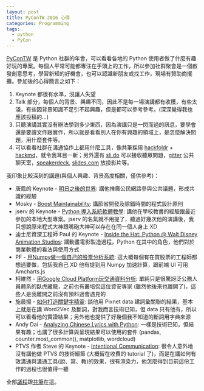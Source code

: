 ```yaml
---
layout: post
title: PyConTW 2016 心得
categories: Programming
tags:
  - python
  - PyCon
---
```


[PyConTW](https://tw.pycon.org/2016/zh-hant/about/pycontw/) 是 Python 社群的年會，可以看看各地的 Python 使用者做了什麼有趣好玩的專案。每個人平常可能都專注在手頭上的工作，所以參加社群聚會是一個啟發創意思考，學習新知的好機會，也可以認識新朋友或找工作，現場有贊助商擺攤。參加後的心得簡言之如下：

1. Keynote 都很有水準，沒讓人失望
2. Talk 部分，每個人的背景、興趣不同，因此不是每一場演講都有收穫，有些太淺，有些因背景知識不足引不起興趣，但是都可以參考參考。(深深覺得我也應該投稿的...)
3. 只聽演講其實沒有辦法學到多少東西，因為演講只是一閃而過的訊息，要學會還是要讀文件跟實作，所以就是看看別人在你有興趣的領域上，是怎麼解決問題，用什麼套件等。
4. 可以看看社群在溝通協作上都用什麼工具，像共筆採用 [hackfoldr](http://hackfoldr.org/) + [hackmd](https://hackmd.io)，就令我耳目一新；另外還有 [sli.do](https://www.sli.do/) 可以接收聽眾問題，[gitter](https://gitter.im) 公共聊天室，[speakerdeck](https://speakerdeck.com/), [slides.com](http://slides.com/) 放投影片等。

我印象比較深刻的講題(與個人興趣、背景高度相關，僅供參考)：

* 唐鳳的 Keynote - [明日之後的世界](http://hackfoldr.org/pycontw2016/https%253A%252F%252Fhackmd.io%252Fs%252FByN_woSz): 講他推廣公民網路參與公共議題，形成共識的經驗
* Mosky - [Boost Maintainability](https://hackmd.io/s/Sy-PYcHM#talk-boost-maintainability): 講節省開發及除錯時間的程式設計原則
* jserv 的 Keynote - [Python 導入系統軟體教學](http://hackfoldr.org/pycontw2016/https%253A%252F%252Fhackmd.io%252Fs%252FH1ZSFsrf): 講他在學校教書的經驗跟最近參加的本地大型專案。jserv 的名氣就不用提了，聽過好幾次他的演講後，我只想說原來程式大神跟嘴砲大神可以存在在同一個人身上 XD
* 迪士尼資深工程師 Paul 的 Keynote - [Inside the Hat: Python @ Walt Disney Animation Studios](http://hackfoldr.org/pycontw2016/https%253A%252F%252Fhackmd.io%252Fs%252FrkClsoHz): 講動畫電影製造過程，Python 在其中的角色，他們對於商業軟體的看法與使用方式
* PF - [用Numpy做一個自己的股票分析系統](https://hackmd.io/s/rk8ZciSG#talk-用numpy做一個自己的股票分析系統): 這大概每個有在買股票的工程師都想過要做，包括我自己 XD 他有提到用 Numpy 加速計算，跟前端 UI 可用 Amcharts.js
* 柯維然 - [用Google Cloud Platform玩交通資料分析](https://hackmd.io/s/Sk879oBM#talk-用google-cloud-platform玩交通資料分析): 單純只是很驚訝泛公務人員體系的臥虎藏龍，之前也有叢培侃這位資安專家 (雖然他後來也離開了)，這些人是我離開之前沒有預料過會遇見的
* 施晨揚 - [如何打造關鍵字精靈](https://hackmd.io/s/S1v5cjrG#talk-如何打造關鍵字精靈): 談他用 Pixnet data 建詞彙關聯的結果，基本上就是在講 Word2Vec 及斷詞，對我而言技術已知，但 data 只有他有，所以可以看看他的實證結果；另外他也提供了好幾個我不知道的斷詞用字典來源
* Andy Dai - [Analyzing Chinese Lyrics with Python](https://hackmd.io/s/r1COqoHM#talk-analyzing-chinese-lyrics-with-python): 一樣是技術已知，但結果有趣；也講了很多計算與呈現結果可以使用的套件 (pandas, counter.most_common(), matplotlib, wordcloud)
* PTVS 作者 Steve 的 Keynote - [Intentional Communication](http://hackfoldr.org/pycontw2016/https%253A%252F%252Fhackmd.io%252Fs%252FBkbBoiHM): 很令人意外地沒有講他做 PTVS 的技術細節 (大概留在收費的 tutorial 了)，而是在講如何有效溝通與溝通工具(說、寫、教)的效果，很有渲染力，他怎麼得到目前這份工作的過程也很值得一聽

全部[議程](https://docs.google.com/spreadsheets/d/17-8E1OhfgiG4pIOIrp3OpNY4OaK1QxUn4TJK9oVmRSw/htmlview)跟[共筆](http://hackfoldr.org/pycontw2016/)在這。



